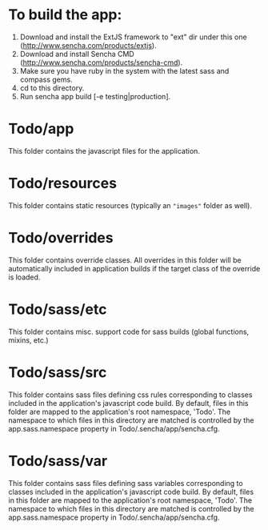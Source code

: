 # To build the app:
1. Download and install the ExtJS framework to "ext" dir under this one (http://www.sencha.com/products/extjs).
1. Download and install Sencha CMD (http://www.sencha.com/products/sencha-cmd).
1. Make sure you have ruby in the system with the latest sass and compass gems.
1. cd to this directory.
1. Run sencha app build [-e testing|production].

# Todo/app

This folder contains the javascript files for the application.

# Todo/resources

This folder contains static resources (typically an `"images"` folder as well).

# Todo/overrides

This folder contains override classes. All overrides in this folder will be
automatically included in application builds if the target class of the override
is loaded.

# Todo/sass/etc

This folder contains misc. support code for sass builds (global functions,
mixins, etc.)

# Todo/sass/src

This folder contains sass files defining css rules corresponding to classes
included in the application's javascript code build.  By default, files in this
folder are mapped to the application's root namespace, 'Todo'. The
namespace to which files in this directory are matched is controlled by the
app.sass.namespace property in Todo/.sencha/app/sencha.cfg.

# Todo/sass/var

This folder contains sass files defining sass variables corresponding to classes
included in the application's javascript code build.  By default, files in this
folder are mapped to the application's root namespace, 'Todo'. The
namespace to which files in this directory are matched is controlled by the
app.sass.namespace property in Todo/.sencha/app/sencha.cfg.